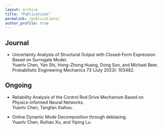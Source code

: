 ```yaml
---
layout: archive
title: "Publications"
permalink: /publications/
author_profile: true
---
```


Journal
------

* Uncertainty Analysis of Structural Output with Closed-Form Expression Based on Surrogate Model. <br>
  Yuanlv Chen, Yan Shi, Hong-Zhong Huang, Dong Sun, and Michael Beer.  <br>
  Probabilistic Engineering Mechanics 73 (July 2023): 103482.

Ongoing
------
* Reliability Analysis of the Control Rod Drive Mechanism Based on Physics-informed Neural Networks. <br>
  Yuanlv Chen, Tangfan Xiahou. 

* Online Dynamic Mode Decomposition through debiasing. <br>
  Yuanlv Chen, Ruihan Xu, and Yiping Lu. 


  
